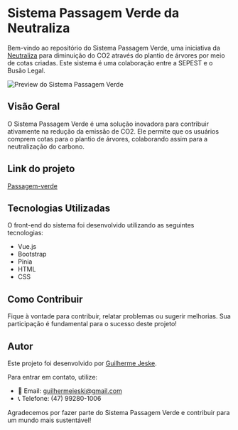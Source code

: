 # Sistema Passagem Verde da Neutraliza

Bem-vindo ao repositório do Sistema Passagem Verde, uma iniciativa da [Neutraliza](https://neutralizacarbon.com.br/) para diminuição do CO2 através do plantio de árvores por meio de cotas criadas. Este sistema é uma colaboração entre a SEPEST e o Busão Legal.

![Preview do Sistema Passagem Verde](https://github.com/GuilhermeJeske1006/passagem_verde/assets/97289331/27f3aa81-9fae-4ae3-8af1-48d922965ad5)

## Visão Geral

O Sistema Passagem Verde é uma solução inovadora para contribuir ativamente na redução da emissão de CO2. Ele permite que os usuários comprem cotas para o plantio de árvores, colaborando assim para a neutralização do carbono.

## Link do projeto

[Passagem-verde](http://app.passagemverde.com.br/#/)

## Tecnologias Utilizadas

O front-end do sistema foi desenvolvido utilizando as seguintes tecnologias:

- Vue.js
- Bootstrap
- Pinia
- HTML
- CSS

## Como Contribuir

Fique à vontade para contribuir, relatar problemas ou sugerir melhorias. Sua participação é fundamental para o sucesso deste projeto!

## Autor

Este projeto foi desenvolvido por [Guilherme Jeske](https://github.com/GuilhermeJeske1006).

Para entrar em contato, utilize:

- 📧 Email: guilhermeieski@gmail.com
- 📞 Telefone: (47) 99280-1006

Agradecemos por fazer parte do Sistema Passagem Verde e contribuir para um mundo mais sustentável!
